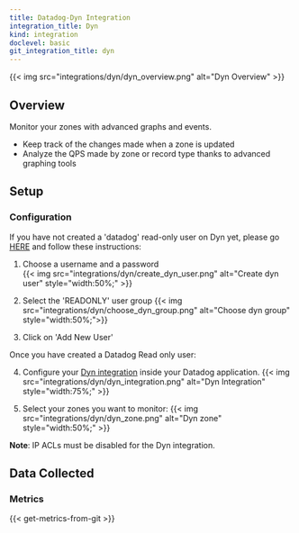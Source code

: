 ```yaml
---
title: Datadog-Dyn Integration
integration_title: Dyn
kind: integration
doclevel: basic
git_integration_title: dyn
---
```


{{< img src="integrations/dyn/dyn_overview.png" alt="Dyn Overview" >}}

## Overview

Monitor your zones with advanced graphs and events.

* Keep track of the changes made when a zone is updated
* Analyze the QPS made by zone or record type thanks to advanced graphing tools

## Setup
### Configuration 

If you have not created a 'datadog' read-only user on Dyn yet, please go [HERE](https://manage.dynect.net/login/) and follow these instructions:


1. Choose a username and a password   
{{< img src="integrations/dyn/create_dyn_user.png" alt="Create dyn user" style="width:50%;" >}}

2. Select the 'READONLY' user group 
{{< img src="integrations/dyn/choose_dyn_group.png" alt="Choose dyn group" style="width:50%;">}}

3. Click on 'Add New User'

Once you have created a Datadog Read only user:

4. Configure your [Dyn integration](https://app.datadoghq.com/account/settings#integrations/dyn) inside your Datadog application.
{{< img src="integrations/dyn/dyn_integration.png" alt="Dyn Integration" style="width:75%;" >}}

5. Select your zones you want to monitor:
{{< img src="integrations/dyn/dyn_zone.png" alt="Dyn zone" style="width:50%;" >}}

**Note**: IP ACLs must be disabled for the Dyn integration.

## Data Collected
### Metrics

{{< get-metrics-from-git >}}